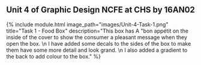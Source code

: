 ## Unit 4 of Graphic Design NCFE at CHS by 16AN02

{% include module.html image_path="images/Unit-4-Task-1.png" title="Task 1 - Food Box" description="This box has A "bon appétit on the inside of the cover to show the consumer a pleasant message when they open the box. \n I have added some decals to the sides of the box to make them have some more detail and look grand. \n I also added a gradient to the back to add colour to the box." %}